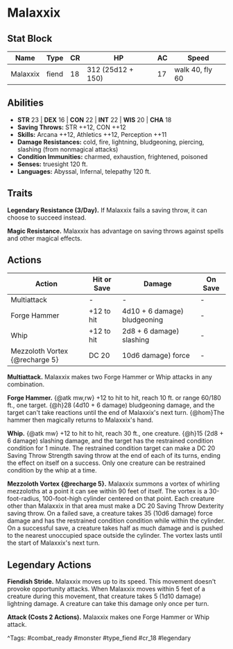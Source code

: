 # Malaxxix

## Stat Block

| Name | Type | CR | HP | AC | Speed |
|------|------|----|----|----|-------|
| Malaxxix | fiend | 18 | 312 (25d12 + 150) | 17 | walk 40, fly 60 |

## Abilities

- **STR** 23 | **DEX** 16 | **CON** 22 | **INT** 22 | **WIS** 20 | **CHA** 18
- **Saving Throws:** STR ++12, CON ++12  
- **Skills:** Arcana ++12, Athletics ++12, Perception ++11  
- **Damage Resistances:** cold, fire, lightning, bludgeoning, piercing, slashing (from nonmagical attacks)  
- **Condition Immunities:** charmed, exhaustion, frightened, poisoned  
- **Senses:** truesight 120 ft.  
- **Languages:** Abyssal, Infernal, telepathy 120 ft.

## Traits

**Legendary Resistance (3/Day).** If Malaxxix fails a saving throw, it can choose to succeed instead.

**Magic Resistance.** Malaxxix has advantage on saving throws against spells and other magical effects.


## Actions

| Action | Hit or Save | Damage | On Save |
|--------|--------------|--------|----------|
| Multiattack | - | - | - |
| Forge Hammer | +12 to hit | 4d10 + 6 damage) bludgeoning | - |
| Whip | +12 to hit | 2d8 + 6 damage) slashing | - |
| Mezzoloth Vortex {@recharge 5} | DC 20 | 10d6 damage) force | - |

**Multiattack.** Malaxxix makes two Forge Hammer or Whip attacks in any combination.

**Forge Hammer.** {@atk mw,rw} +12 to hit to hit, reach 10 ft. or range 60/180 ft., one target. {@h}28 (4d10 + 6 damage) bludgeoning damage, and the target can't take reactions until the end of Malaxxix's next turn. {@hom}The hammer then magically returns to Malaxxix's hand.

**Whip.** {@atk mw} +12 to hit to hit, reach 30 ft., one creature. {@h}15 (2d8 + 6 damage) slashing damage, and the target has the restrained condition condition for 1 minute. The restrained condition target can make a DC 20 Saving Throw Strength saving throw at the end of each of its turns, ending the effect on itself on a success. Only one creature can be restrained condition by the whip at a time.

**Mezzoloth Vortex {@recharge 5}.** Malaxxix summons a vortex of whirling mezzoloths at a point it can see within 90 feet of itself. The vortex is a 30-foot-radius, 100-foot-high cylinder centered on that point. Each creature other than Malaxxix in that area must make a DC 20 Saving Throw Dexterity saving throw. On a failed save, a creature takes 35 (10d6 damage) force damage and has the restrained condition condition while within the cylinder. On a successful save, a creature takes half as much damage and is pushed to the nearest unoccupied space outside the cylinder. The vortex lasts until the start of Malaxxix's next turn.

## Legendary Actions

**Fiendish Stride.** Malaxxix moves up to its speed. This movement doesn't provoke opportunity attacks. When Malaxxix moves within 5 feet of a creature during this movement, that creature takes 5 (1d10 damage) lightning damage. A creature can take this damage only once per turn.

**Attack (Costs 2 Actions).** Malaxxix makes one Forge Hammer or Whip attack.



^Tags: #combat_ready #monster #type_fiend #cr_18 #legendary